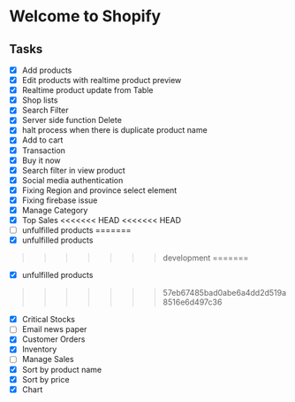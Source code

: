 # Welcome to Shopify

## Tasks

- [x] Add products
- [x] Edit products with realtime product preview
- [x] Realtime product update from Table
- [x] Shop lists
- [x] Search Filter
- [x] Server side function Delete
- [x] halt process when there is duplicate product name
- [x] Add to cart
- [x] Transaction
- [x] Buy it now
- [x] Search filter in view product
- [x] Social media authentication
- [x] Fixing Region and province select element
- [x] Fixing firebase issue
- [x] Manage Category
- [x] Top Sales
<<<<<<< HEAD
<<<<<<< HEAD
- [ ] unfulfilled products
=======
- [x] unfulfilled products
>>>>>>> development
=======
- [x] unfulfilled products
>>>>>>> 57eb67485bad0abe6a4dd2d519a8516e6d497c36
- [x] Critical Stocks
- [ ] Email news paper
- [x] Customer Orders
- [x] Inventory
- [ ] Manage Sales
- [x] Sort by product name
- [x] Sort by price
- [x] Chart
